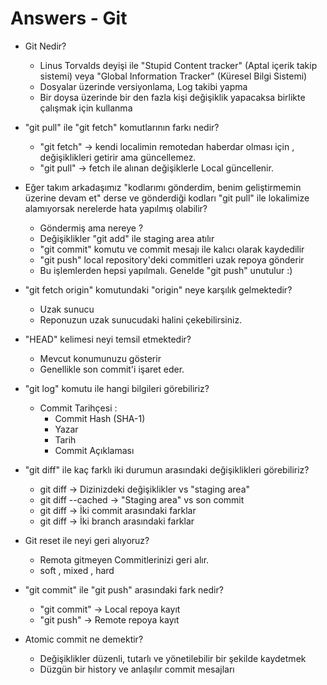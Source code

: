 # Answers - Git

- Git Nedir?
  - Linus Torvalds deyişi ile "Stupid Content tracker" (Aptal içerik takip sistemi) veya "Global Information Tracker" (Küresel Bilgi Sistemi)
  - Dosyalar üzerinde versiyonlama, Log takibi yapma
  - Bir doysa üzerinde bir den fazla kişi değişiklik yapacaksa birlikte çalışmak için kullanma

- "git pull" ile "git fetch" komutlarının farkı nedir?
  -	"git fetch"  ->  kendi localimin remotedan haberdar olması için , değişiklikleri getirir ama güncellemez.
  - "git pull"  ->  fetch ile alınan değişiklerle Local güncellenir.

- Eğer takım arkadaşımız "kodlarımı gönderdim, benim geliştirmemin üzerine devam et" derse ve gönderdiği kodları "git pull" ile lokalimize alamıyorsak nerelerde hata yapılmış olabilir?
  - Göndermiş ama nereye ?
  - Değişiklikler "git add" ile staging area atılır
  - "git commit" komutu ve commit mesajı ile kalıcı olarak kaydedilir
  - "git push" local repository'deki commitleri uzak repoya gönderir
  - Bu işlemlerden hepsi yapılmalı. Genelde "git push" unutulur :)

- "git fetch origin" komutundaki "origin" neye karşılık gelmektedir?
  - Uzak sunucu
  - Reponuzun uzak sunucudaki halini çekebilirsiniz.

- "HEAD" kelimesi neyi temsil etmektedir?
  - Mevcut konumunuzu gösterir
  - Genellikle son commit'i işaret eder.

- "git log" komutu ile hangi bilgileri görebiliriz?
  - Commit Tarihçesi :
    - Commit Hash (SHA-1)
    - Yazar
    - Tarih
    - Commit Açıklaması

- "git diff" ile kaç farklı iki durumun arasındaki değişiklikleri görebiliriz?
  - git diff -> Dizinizdeki değişiklikler vs "staging area"
  - git diff --cached  ->  "Staging area" vs son commit
  - git diff <commit1> <commit2>  ->  İki commit arasındaki farklar
  - git diff <branch1> <branch2>  ->  İki branch arasındaki farklar

- Git reset ile neyi geri alıyoruz?
  -  Remota gitmeyen Commitlerinizi geri alır.
  - soft , mixed , hard

- "git commit" ile "git push" arasındaki fark nedir?
  - "git commit"  ->  Local repoya kayıt
  - "git push"  ->  Remote repoya kayıt

- Atomic commit ne demektir?
  - Değişiklikler düzenli, tutarlı ve yönetilebilir bir şekilde kaydetmek
  - Düzgün bir history ve anlaşılır commit mesajları